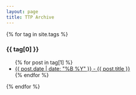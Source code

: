 ```yaml
---
layout: page
title: TTP Archive
---
```


{% for tag in site.tags %}
  <h3>{{ tag[0] }}</h3>
  <ul>
    {% for post in tag[1] %}
      <li><a href="test/{{ post.url }}">{{ post.date | date: "%B %Y" }} - {{ post.title }}</a></li>
    {% endfor %}
  </ul>
{% endfor %}